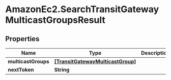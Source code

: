 # AmazonEc2.SearchTransitGatewayMulticastGroupsResult

## Properties

Name | Type | Description | Notes
------------ | ------------- | ------------- | -------------
**multicastGroups** | [**[TransitGatewayMulticastGroup]**](TransitGatewayMulticastGroup.md) |  | [optional] 
**nextToken** | **String** |  | [optional] 


